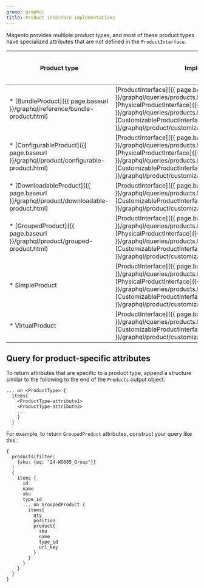 ```yaml
---
group: graphql
title: Product interface implementations
---
```


Magento provides multiple product types, and most of these product types have specialized attributes that are not defined in the `ProductInterface`.

Product type | Implements | Has product-specific attributes?
--- | --- | ---
* [BundleProduct]({{ page.baseurl }}/graphql/reference/bundle-product.html) | [ProductInterface]({{ page.baseurl }}/graphql/queries/products.html#ProductInterface), [PhysicalProductInterface]({{ page.baseurl }}/graphql/queries/products.html#PhysicalProductInterface), [CustomizableProductInterface]({{ page.baseurl }}/graphql/product/customizable-option-interface.html) | Yes
* [ConfigurableProduct]({{ page.baseurl }}/graphql/product/configurable-product.html) | [ProductInterface]({{ page.baseurl }}/graphql/queries/products.html#ProductInterface), [PhysicalProductInterface]({{ page.baseurl }}/graphql/queries/products.html#PhysicalProductInterface), [CustomizableProductInterface]({{ page.baseurl }}/graphql/product/customizable-option-interface.html) | Yes
* [DownloadableProduct]({{ page.baseurl }}/graphql/product/downloadable-product.html) | [ProductInterface]({{ page.baseurl }}/graphql/queries/products.html#ProductInterface),  [CustomizableProductInterface]({{ page.baseurl }}/graphql/product/customizable-option-interface.html)  | Yes
* [GroupedProduct]({{ page.baseurl }}/graphql/product/grouped-product.html) | [ProductInterface]({{ page.baseurl }}/graphql/queries/products.html#ProductInterface), [PhysicalProductInterface]({{ page.baseurl }}/graphql/queries/products.html#PhysicalProductInterface), [CustomizableProductInterface]({{ page.baseurl }}/graphql/product/customizable-option-interface.html) | Yes
* SimpleProduct | [ProductInterface]({{ page.baseurl }}/graphql/queries/products.html#ProductInterface), [PhysicalProductInterface]({{ page.baseurl }}/graphql/queries/products.html#PhysicalProductInterface), [CustomizableProductInterface]({{ page.baseurl }}/graphql/product/customizable-option-interface.html)  | No
* VirtualProduct | [ProductInterface]({{ page.baseurl }}/graphql/queries/products.html#ProductInterface),  [CustomizableProductInterface]({{ page.baseurl }}/graphql/product/customizable-option-interface.html)  | No

## Query for product-specific attributes

To return attributes that are specific to a product type, append a structure similar to the following to the end of the `Products` output object:

```text
... on <ProductType> {
  items{
    <ProductType-attribute1>
    <ProductType-attribute2>
    ...
    }
  }
```

For example, to return `GroupedProduct` attributes, construct your query like this:

```text
{
  products(filter:
    {sku: {eq: "24-WG085_Group"}}
  )
  {
    items {
      id
      name
      sku
      type_id
      ... on GroupedProduct {
        items{
          qty
          position
          product{
            sku
            name
            type_id
            url_key
          }
        }
      }
    }
  }
}
```
